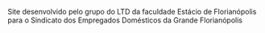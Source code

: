  Site desenvolvido pelo grupo do LTD da faculdade Estácio de Florianópolis para o Sindicato dos Empregados Domésticos da Grande Florianópolis 
